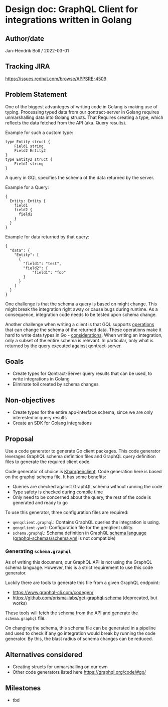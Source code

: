 # Design doc: GraphQL Client for integrations written in Golang

## Author/date

Jan-Hendrik Boll / 2022-03-01

## Tracking JIRA

https://issues.redhat.com/browse/APPSRE-4509

## Problem Statement

One of the biggest advanteges of writing code in Golang is making use of typing. Processing typed data from our qontract-server in Golang requires unmarshalling data into Golang structs. That Requires creating a type, which reflects the data fetched from the API (aka. Query results). 

Example for such a custom type:

```
type Entity struct {
    Field1 string
    Field2 Entity2   
}
type Entity2 struct {
    Field1 string
}
```

A query in GQL specifies the schema of the data returned by the server. 

Example for a Query:
```
{
  Entity: Entity {
    field1
    field2 {
      field1
    }
  }
}
```

Example for data returned by that query:
```
{
  "data": {
    "Entity": [
      {
        "field1": "test",
        "field2": {
            "field1": "foo"
        }
      }
    ]
  }
}
```

One challenge is that the schema a query is based on might change. This might break the integration right away or cause bugs during runtime. As a consequence, integration code needs to be tested upon schema change.

Another challenge when writing a client is that GQL supports [operations](https://graphql.org/learn/queries) that can change the schema of the returned data. These operations make it hard to write data types in Go - [considerations](https://github.com/Khan/genqlient/blob/main/docs/DESIGN.md#how-to-represent-interfaces). When writing an integration, only a subset of the entire schema is relevant. In particular, only what is returned by the query executed against qontract-server.


## Goals

 * Create types for Qontract-Server query results that can be used, to write integrations in Golang
 * Eliminate toil created by schema changes

## Non-objectives

 * Create types for the entire app-interface schema, since we are only interested in query results
 * Create an SDK for Golang integrations

## Proposal

Use a code generator to generate Go client packages. This code generator leverages GraphQL schema definition files and GraphQL query definition files to generate the required client code. 

Code generator of choice is [Khan/genclient](https://github.com/Khan/genqlient). Code generation here is based on the graphql schema file. It has some benefits:
 * Queries are checked against GraphQL schema without running the code
 * Type safety is checked during compile time
 * Only need to be concerned about the query, the rest of the code is generated and ready to go

To use this generator, three configuration files are required:
 *  `qenqclient.graphql`: Contains GraphQL queries the integration is using.
 *  `genqclient.yaml`: Configuration file for the genqlient utility.
 *  `schema.graphql`: Schema definition in GraphQL [schema language](https://graphql.org/learn/schema/#type-language) ([graphql-schemas/schema.yml](https://github.com/app-sre/qontract-schemas/blob/main/graphql-schemas/schema.yml) is not compatible)

### Generating `schema.graphql`

As of writing this document, our GraphQL API is not using the GraphQL schema language. However, this is a strict requirement to use this code generator.

Luckily there are tools to generate this file from a given GraphQL endpoint:
 * https://www.graphql-cli.com/codegen/ 
 * https://github.com/prisma-labs/get-graphql-schema (deprecated, but works)

These tools will fetch the schema from the API and generate the `schema.graphql` file. 

On changing the schema, this schema file can be generated in a pipeline and used to check if any go integration would break by running the code generator. By this, the blast radius of schema changes can be reduced.

## Alternatives considered

* Creating structs for unmarshalling on our own
* Other code generators listed here https://graphql.org/code/#go/

## Milestones

* tbd
